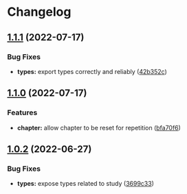 # Changelog

## [1.1.1](https://github.com/JamesTeague/chess-moves/compare/v1.1.0...v1.1.1) (2022-07-17)


### Bug Fixes

* **types:** export types correctly and reliably ([42b352c](https://github.com/JamesTeague/chess-moves/commit/42b352c4a6bc14cacf6b9cab8025d4b1b58c1715))

## [1.1.0](https://github.com/JamesTeague/chess-moves/compare/v1.0.2...v1.1.0) (2022-07-17)


### Features

* **chapter:** allow chapter to be reset for repetition ([bfa70f6](https://github.com/JamesTeague/chess-moves/commit/bfa70f6c2006733da67aacb52296d32acf2cd320))

## [1.0.2](https://github.com/JamesTeague/chess-moves/compare/v1.0.1...v1.0.2) (2022-06-27)


### Bug Fixes

* **types:** expose types related to study ([3699c33](https://github.com/JamesTeague/chess-moves/commit/3699c334548c0e999df871dbe1c629ef5c177c58))
